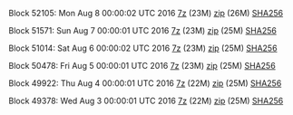 Block 52105: Mon Aug  8 00:00:02 UTC 2016 [7z](https://transfer.sh/ctf3D/bootstrap.dat.20160808.7z) (23M) [zip](https://transfer.sh/ZPasb/bootstrap.dat.20160808.zip) (26M) [SHA256](https://transfer.sh/qVHam/sha256.txt)

Block 51571: Sun Aug  7 00:00:01 UTC 2016 [7z](https://transfer.sh/upAZV/bootstrap.dat.20160807.7z) (23M) [zip](https://transfer.sh/14WQiX/bootstrap.dat.20160807.zip) (25M) [SHA256](https://transfer.sh/12Ip3y/sha256.txt)

Block 51014: Sat Aug  6 00:00:02 UTC 2016 [7z](https://transfer.sh/85cFg/bootstrap.dat.20160806.7z) (23M) [zip](https://transfer.sh/rug5J/bootstrap.dat.20160806.zip) (25M) [SHA256](https://transfer.sh/WA36n/sha256.txt)

Block 50478: Fri Aug  5 00:00:01 UTC 2016 [7z](https://transfer.sh/LF0vx/bootstrap.dat.20160805.7z) (23M) [zip](https://transfer.sh/pwTBS/bootstrap.dat.20160805.zip) (25M) [SHA256](https://transfer.sh/6BFlB/sha256.txt)

Block 49922: Thu Aug  4 00:00:01 UTC 2016 [7z](https://transfer.sh/MhwoC/bootstrap.dat.20160804.7z) (22M) [zip](https://transfer.sh/wguT3/bootstrap.dat.20160804.zip) (25M) [SHA256](https://transfer.sh/GleGU/sha256.txt)

Block 49378: Wed Aug  3 00:00:01 UTC 2016 [7z](https://transfer.sh/4LyHt/bootstrap.dat.20160803.7z) (22M) [zip](https://transfer.sh/16fKje/bootstrap.dat.20160803.zip) (25M) [SHA256](https://transfer.sh/fcQnS/sha256.txt)
